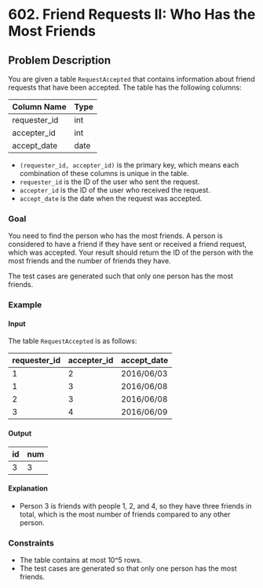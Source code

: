 # 602. Friend Requests II: Who Has the Most Friends

## Problem Description

You are given a table `RequestAccepted` that contains information about friend requests that have been accepted. The table has the following columns:

| Column Name  | Type |
| ------------ | ---- |
| requester_id | int  |
| accepter_id  | int  |
| accept_date  | date |

- `(requester_id, accepter_id)` is the primary key, which means each combination of these columns is unique in the table.
- `requester_id` is the ID of the user who sent the request.
- `accepter_id` is the ID of the user who received the request.
- `accept_date` is the date when the request was accepted.

### Goal

You need to find the person who has the most friends. A person is considered to have a friend if they have sent or received a friend request, which was accepted. Your result should return the ID of the person with the most friends and the number of friends they have.

The test cases are generated such that only one person has the most friends.

### Example

#### Input

The table `RequestAccepted` is as follows:

| requester_id | accepter_id | accept_date |
| ------------ | ----------- | ----------- |
| 1            | 2           | 2016/06/03  |
| 1            | 3           | 2016/06/08  |
| 2            | 3           | 2016/06/08  |
| 3            | 4           | 2016/06/09  |

#### Output

| id  | num |
| --- | --- |
| 3   | 3   |

#### Explanation

- Person 3 is friends with people 1, 2, and 4, so they have three friends in total, which is the most number of friends compared to any other person.

### Constraints

- The table contains at most 10^5 rows.
- The test cases are generated so that only one person has the most friends.
